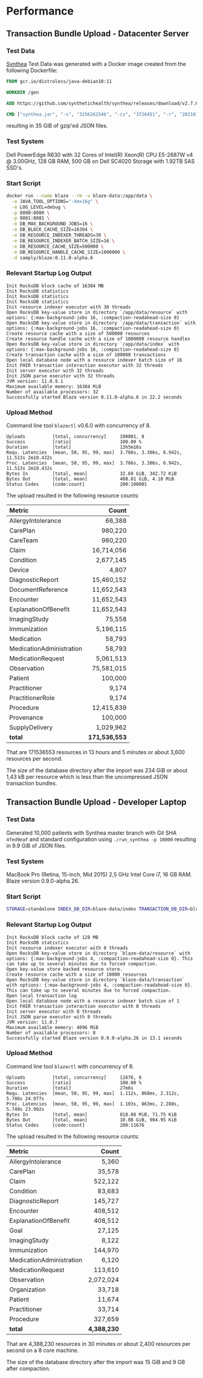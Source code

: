 # Performance

## Transaction Bundle Upload - Datacenter Server

### Test Data

[Synthea][1] Test Data was generated with a Docker image created from the following Dockerfile:

```dockerfile
FROM gcr.io/distroless/java-debian10:11

WORKDIR /gen

ADD https://github.com/synthetichealth/synthea/releases/download/v2.7.0/synthea-with-dependencies.jar synthea.jar

CMD ["synthea.jar", "-s", "3256262546", "-cs", "3726451", "-r", "20210101", "-p", "100000", "--exporter.years_of_history=0", "--exporter.hospital.fhir.export=false", "--exporter.practitioner.fhir.export=true", "--exporter.use_uuid_filenames=true", "--generate.only_alive_patients=true"]
```

resulting in 35 GiB of gzip'ed JSON files.

### Test System

Dell PowerEdge R630 with 32 Cores of Intel(R) Xeon(R) CPU E5-2687W v4 @ 3.00GHz, 128 GB RAM, 500 GB on Dell SC4020 Storage with 1.92TB SAS SSD's.

### Start Script

```sh
docker run --name blaze --rm -v blaze-data:/app/data \
  -e JAVA_TOOL_OPTIONS="-Xmx16g" \
  -e LOG_LEVEL=debug \
  -p 8080:8080 \
  -p 8081:8081 \
  -e DB_MAX_BACKGROUND_JOBS=16 \
  -e DB_BLOCK_CACHE_SIZE=16384 \
  -e DB_RESOURCE_INDEXER_THREADS=30 \
  -e DB_RESOURCE_INDEXER_BATCH_SIZE=16 \
  -e DB_RESOURCE_CACHE_SIZE=500000 \
  -e DB_RESOURCE_HANDLE_CACHE_SIZE=1000000 \
  -d samply/blaze:0.11.0-alpha.6
```

### Relevant Startup Log Output

```text
Init RocksDB block cache of 16384 MB
Init RocksDB statistics
Init RocksDB statistics
Init RocksDB statistics
Init resource indexer executor with 30 threads
Open RocksDB key-value store in directory `/app/data/resource` with options: {:max-background-jobs 16, :compaction-readahead-size 0}
Open RocksDB key-value store in directory `/app/data/transaction` with options: {:max-background-jobs 16, :compaction-readahead-size 0}
Create resource cache with a size of 500000 resources
Create resource handle cache with a size of 1000000 resource handles
Open RocksDB key-value store in directory `/app/data/index` with options: {:max-background-jobs 16, :compaction-readahead-size 0}
Create transaction cache with a size of 100000 transactions
Open local database node with a resource indexer batch size of 16
Init FHIR transaction interaction executor with 32 threads
Init server executor with 32 threads
Init JSON parse executor with 32 threads
JVM version: 11.0.9.1
Maximum available memory: 16384 MiB
Number of available processors: 32
Successfully started Blaze version 0.11.0-alpha.6 in 22.2 seconds
```

### Upload Method

Command line tool `blazectl` v0.6.0 with concurrency of 8.

```text
Uploads          [total, concurrency]     100001, 8
Success          [ratio]                  100.00 %
Duration         [total]                  13h5m16s
Requ. Latencies  [mean, 50, 95, 99, max]  3.766s, 3.386s, 6.942s, 11.513s 2m10.432s
Proc. Latencies  [mean, 50, 95, 99, max]  3.766s, 3.386s, 6.942s, 11.513s 2m10.432s
Bytes In         [total, mean]            32.69 GiB, 342.72 KiB
Bytes Out        [total, mean]            408.01 GiB, 4.18 MiB
Status Codes     [code:count]             200:100001
```

The upload resulted in the following resource counts:

| Metric | Count |
| :--- | ---: |
| AllergyIntolerance | 66,388 |
| CarePlan | 980,220 |
| CareTeam | 980,220 |
| Claim | 16,714,056 |
| Condition | 2,677,145 |
| Device | 4,807 |
| DiagnosticReport | 15,460,152 |
| DocumentReference | 11,652,543 |
| Encounter | 11,652,543 |
| ExplanationOfBenefit | 11,652,543 |
| ImagingStudy | 75,558 |
| Immunization | 5,196,115 |
| Medication | 58,793 |
| MedicationAdministration | 58,793 |
| MedicationRequest | 5,061,513 |
| Observation | 75,581,015 |
| Patient | 100,000 |
| Practitioner | 9,174 |
| PractitionerRole | 9,174 |
| Procedure | 12,415,839 |
| Provenance | 100,000 |
| SupplyDelivery | 1,029,962 |
| **total** | **171,536,553** |

That are 171536553 resources in 13 hours and 5 minutes or about 3,600 resources per second.

The size of the database directory after the import was 234 GiB or about 1,43 kB per resource which is less than the uncompressed JSON transaction bundles.

## Transaction Bundle Upload - Developer Laptop

### Test Data

Generated 10,000 patients with Synthea master branch with Git SHA `4fed9eaf` and standard configuration using `./run_synthea -p 10000` resulting in 9.9 GiB of JSON files.

### Test System

MacBook Pro \(Retina, 15-inch, Mid 2015\) 2,5 GHz Intel Core i7, 16 GB RAM. Blaze version 0.9.0-alpha.26.

### Start Script

```sh
STORAGE=standalone INDEX_DB_DIR=blaze-data/index TRANSACTION_DB_DIR=blaze-data/transaction RESOURCE_DB_DIR=blaze-data/resource DB_RESOURCE_INDEXER_THREADS=8 java -jar blaze-0.9.0-alpha.26-standalone.jar -m blaze.core
```

### Relevant Startup Log Output

```text
Init RocksDB block cache of 128 MB
Init RocksDB statistics
Init resource indexer executor with 8 threads
Open RocksDB key-value store in directory `blaze-data/resource` with options: {:max-background-jobs 4, :compaction-readahead-size 0}. This can take up to several minutes due to forced compaction.
Open key-value store backed resource store.
Create resource cache with a size of 10000 resources
Open RocksDB key-value store in directory `blaze-data/transaction` with options: {:max-background-jobs 4, :compaction-readahead-size 0}. This can take up to several minutes due to forced compaction.
Open local transaction log
Open local database node with a resource indexer batch size of 1
Init FHIR transaction interaction executor with 8 threads
Init server executor with 8 threads
Init JSON parse executor with 8 threads
JVM version: 11.0.7
Maximum available memory: 4096 MiB
Number of available processors: 8
Successfully started Blaze version 0.9.0-alpha.26 in 13.1 seconds
```

### Upload Method

Command line tool `blazectl` with concurrency of 8.

```text
Uploads          [total, concurrency]     11676, 8
Success          [ratio]                  100.00 %
Duration         [total]                  27m6s
Requ. Latencies  [mean, 50, 95, 99, max]  1.112s, 868ms, 2.312s, 5.786s 24.977s
Proc. Latencies  [mean, 50, 95, 99, max]  1.103s, 863ms, 2.288s, 5.749s 23.992s
Bytes In         [total, mean]            818.08 MiB, 71.75 KiB
Bytes Out        [total, mean]            10.08 GiB, 904.95 KiB
Status Codes     [code:count]             200:11676
```

The upload resulted in the following resource counts:

| Metric | Count |
| :--- | ---: |
| AllergyIntolerance | 5,360 |
| CarePlan | 35,578 |
| Claim | 522,122 |
| Condition | 83,683 |
| DiagnosticReport | 145,727 |
| Encounter | 408,512 |
| ExplanationOfBenefit | 408,512 |
| Goal | 27,125 |
| ImagingStudy | 8,122 |
| Immunization | 144,970 |
| MedicationAdministration | 6,120 |
| MedicationRequest | 113,610 |
| Observation | 2,072,024 |
| Organization | 33,718 |
| Patient | 11,674 |
| Practitioner | 33,714 |
| Procedure | 327,659 |
| **total** | **4,388,230** |

That are 4,388,230 resources in 30 minutes or about 2,400 resources per second on a 8 core machine.

The size of the database directory after the import was 15 GiB and 9 GB after compaction.

[1]: <https://github.com/synthetichealth/synthea>
